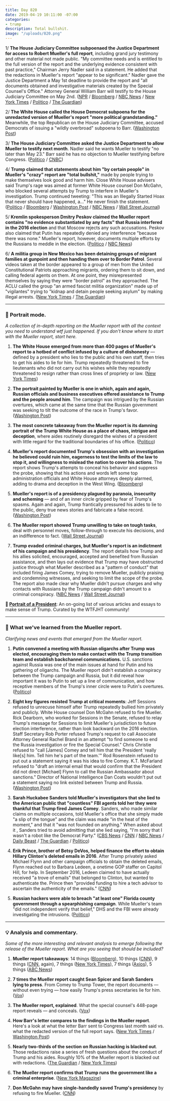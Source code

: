 ```yaml
---
title: Day 820
date: 2019-04-19 10:11:00 -07:00
categories:
- trump
description: Total bullshit.
image: "/uploads/820.png"
---
```


1/ **The House Judiciary Committee subpoenaed the Justice Department for access to Robert Mueller's full report**, including grand jury testimony and other material not made public. "My committee needs and is entitled to the full version of the report and the underlying evidence consistent with past practice," Chairman Jerry Nadler said in a statement. He added that the redactions in Mueller's report "appear to be significant." Nadler gave the Justice Department a May 1st deadline to provide the report and "all documents obtained and investigative materials created by the Special Counsel's Office." Attorney General William Barr will testify to the House Judiciary Committee on May 2nd. ([NPR](https://www.npr.org/2019/04/19/713967850/house-judiciary-committee-subpoenas-full-mueller-report) / [Bloomberg](https://www.bloomberg.com/news/articles/2019-04-19/mueller-report-nadler-subpoena) / [NBC News](https://www.nbcnews.com/politics/congress/house-judiciary-chairman-nadler-subpoenas-full-unredacted-mueller-report-n996291) / [New York Times](https://www.nytimes.com/2019/04/19/us/politics/Mueller-subpoena.html) / [Politico](https://www.politico.com/story/2019/04/19/nadler-subpoena-full-mueller-report-1282969) / [The Guardian](https://www.theguardian.com/us-news/2019/apr/19/mueller-report-democrats-investigate-subpoena))

2/ **The White House called the House Democrat subpoena for the unredacted version of Mueller's report "more political grandstanding."** Meanwhile, the top Republican on the House Judiciary Committee, accused Democrats of issuing a "wildly overbroad" subpoena to Barr. ([Washington Post](https://www.washingtonpost.com/politics/mueller-report-updates/2019/04/19/1d76fa72-623e-11e9-9ff2-abc984dc9eec_story.html))

3/ **The House Judiciary Committee asked the Justice Department to allow Mueller to testify next month**. Nadler said he wants Mueller to testify "no later than May 23." Barr said he has no objection to Mueller testifying before Congress. ([Politico](https://www.politico.com/story/2019/04/19/robert-mueller-testimony-house-judiciary-committee-1283213) / [CNBC](https://www.cnbc.com/2019/04/18/house-judiciary-chair-calls-mueller-to-testify-after-ags-press-conference.html))

4/ **Trump claimed that statements about him "by certain people" in Mueller's "crazy" report are "total bullshit,"** made by people trying to make themselves look good and harm him. Close White House advisers said Trump's rage was aimed at former White House counsel Don McGahn, who blocked several attempts by Trump to interfere in Mueller's investigation. Trump continued tweeting: "This was an Illegally Started Hoax that never should have happened, a..." He never finish the statement. ([Politico](https://www.politico.com/story/2019/04/19/trump-aides-mueller-report-1283128) / [Bloomberg](https://www.bloomberg.com/news/articles/2019-04-19/trump-says-mueller-report-s-statements-about-him-are-false) / [Washington Post](https://www.washingtonpost.com/politics/trump-uses-profanity-to-complain-about-the-mueller-report/2019/04/19/f9eadc1a-629f-11e9-9ff2-abc984dc9eec_story.html) / [NBC News](https://www.nbcnews.com/politics/donald-trump/trump-statements-about-me-mueller-report-are-total-bull-t-n996296) / [Wall Street Journal](https://www.wsj.com/articles/trump-derides-aides-statements-to-mueller-investigators-11555679852))

5/ **Kremlin spokesperson Dmitry Peskov claimed the Mueller report contains "no evidence substantiated by any facts" that Russia interfered in the 2016 election** and that Moscow rejects any such accusations. Peskov also claimed that Putin has repeatedly denied any interference "because there was none." Mueller's report, however, documents multiple efforts by the Russians to meddle in the election. ([Politico](https://www.politico.com/story/2019/04/19/kremlin-mueller-report-russian-meddling-1282654) / [NBC News](https://www.nbcnews.com/politics/white-house/no-proof-mueller-s-report-russian-meddling-kremlin-says-n996271))

6/ **A militia group in New Mexico has been detaining groups of migrant families at gunpoint and then handing them over to Border Patrol**. Several videos taken at the border appeared to a group of men from the United Constitutional Patriots approaching migrants, ordering them to sit down, and calling federal agents on them. At one point, they misrepresented themselves by saying they were "border patrol" as they approached. The ACLU called the group "an armed fascist militia organization" made up of "vigilantes" trying to "kidnap and detain people seeking asylum" by making illegal arrests. ([New York Times](https://www.nytimes.com/2019/04/18/us/new-mexico-militia.html) / [The Guardian](https://www.theguardian.com/us-news/2019/apr/18/new-mexico-migrants-armed-militia-detained))

---

### 👀 Portrait mode.

*A collection of in-depth reporting on the Mueller report with all the context you need to understand wtf just happened. If you don't know where to start with the Mueller report, start here.*

1. **The White House emerged from more than 400 pages of Mueller's report to a hotbed of conflict infused by a culture of dishonesty** — defined by a president who lies to the public and his own staff, then tries to get his aides to lie for him. Trump repeatedly threatened to fire lieutenants who did not carry out his wishes while they repeatedly threatened to resign rather than cross lines of propriety or law. ([New York Times](https://www.nytimes.com/2019/04/18/us/politics/white-house-mueller-report.html))

2. **The portrait painted by Mueller is one in which, again and again, Russian officials and busi­ness executives offered assistance to Trump and the people around him**. The campaign was intrigued by the Russian overtures, which came at the same time that the Russian government was seeking to tilt the outcome of the race in Trump's favor. ([Washington Post](https://www.washingtonpost.com/politics/muellers-report-paints-a-portrait-of-a-campaign-intrigued-by-russian-overtures/2019/04/18/e814fe84-571a-11e9-814f-e2f46684196e_story.html))

3. **The most concrete takeaway from the Mueller report is its damning portrait of the Trump White House as a place of chaos, intrigue and deception**, where aides routinely disregard the wishes of a president with little regard for the traditional boundaries of his office. ([Politico](https://www.politico.com/story/2019/04/18/mueller-report-trump-administration-1282651))

4. **Mueller's report documented Trump's obsession with an investigation he believed could ruin him, eagerness to test the limits of the law to stop it, and willingness to mislead the nation to cover his actions**. The report shows Trump's attempts to conceal his behavior and suppress the probe, showing that his actions and words left some top administration officials and White House attorneys deeply alarmed, adding to drama and deception in the West Wing. ([Bloomberg](https://www.bloomberg.com/news/articles/2019-04-19/trump-s-obsession-with-self-preservation-laid-bare-by-mueller))

5. **Mueller's report is of a presidency plagued by paranoia, insecurity and scheming** — and of an inner circle gripped by fear of Trump's spasms. Again and again, Trump frantically pressured his aides to lie to the public, deny true news stories and fabricate a false record. ([Washington Post](https://www.washingtonpost.com/politics/paranoia-lies-and-fear-trumps-presidency-laid-bare-by-mueller-report/2019/04/18/3379c49a-571b-11e9-814f-e2f46684196e_story.html))

6. **The Mueller report showed Trump unwilling to take on tough tasks**, deal with personnel moves, follow-through to execute his decisions, and an indifference to fact. ([Wall Street Journal](https://www.wsj.com/articles/mueller-report-describes-a-businessman-president-indifferent-to-facts-unwilling-to-take-on-tough-tasks-11555688005))

7. **Trump evaded criminal charges, but Mueller's report is an indictment of his campaign and his presidency**. The report details how Trump and his allies solicited, encouraged, accepted and benefited from Russian assistance, and then lays out evidence that Trump may have obstructed justice through what Mueller described as a "pattern of conduct" that included firing James Comey, trying to remove Mueller, publicly praising and condemning witnesses, and seeking to limit the scope of the probe. The report also made clear why Mueller didn't pursue charges and why contacts with Russians by the Trump campaign didn't amount to a criminal conspiracy. ([NBC News](https://www.nbcnews.com/politics/white-house/mueller-didn-t-charge-trump-his-report-brutal-indictment-n996191) / [Wall Street Journal](https://www.wsj.com/articles/mueller-report-release-11555590084))

**👑 [Portrait of a President](https://talk.whatthefuckjusthappenedtoday.com/t/portrait-of-a-president/1465)**: An on-going list of various articles and essays to make sense of Trump. Curated by the WTFJHT community!

---

### 🔦 What we've learned from the Mueller report.

*Clarifying news and events that emerged from the Mueller report.*

1. **Putin convened a meeting with Russian oligarchs after Trump was elected, encouraging them to make contact with the Trump transition team and establish backchannel communications.** U.S. sanctions against Russia was one of the main issues at hand for Putin and his gathering of oligarchs. The Mueller report didn't establish a conspiracy between the Trump campaign and Russia, but it did reveal how important it was to Putin to set up a line of communication, and how receptive members of the Trump's inner circle were to Putin's overtures. ([Politico](https://www.politico.com/story/2019/04/18/mueller-report-putin-trump-1282648))

2. **Eight key figures resisted Trump at critical moments**: Jeff Sessions refused to unrecuse himself after Trump repeatedly bullied him privately and publicly. White House counsel Don McGahn refused to fire Mueller. Rick Dearborn, who worked for Sessions in the Senate, refused to relay Trump's message for Sessions to limit Mueller's jurisdiction to future election interference, rather than look backward on the 2016 election. Staff Secretary Rob Porter refused Trump's request to call Associate Attorney General Rachel Brand in an attempt "to find someone to end the Russia investigation or fire the Special Counsel." Chris Christie refused to "call \[James\] Comey and tell him that the President 'really like\[s\] him. Tell him he's part of the team.'" Rod Rosenstein refused to put out a statement saying it was his idea to fire Comey. K.T. McFarland refused to "draft an internal email that would confirm that the President did not direct \[Michael\] Flynn to call the Russian Ambassador about sanctions." Director of National Intelligence Dan Coats wouldn't put out a statement saying no link existed between Trump and Russia. ([Washington Post](https://www.washingtonpost.com/news/powerpost/paloma/daily-202/2019/04/19/daily-202-the-mueller-report-showcases-eight-trump-loyalists-who-resisted-the-president-to-protect-themselves/5cb8a266a7a0a46fd9222a81/))

3. **Sarah Huckabee Sanders told Mueller's investigators that she lied to the American public that "countless" FBI agents told her they were thankful that Trump fired James Comey**. Sanders, who made similar claims on multiple occasions, told Mueller's office that she simply made "a slip of the tongue" and the claim was made "in the heat of the moment," and that it "was not founded on anything." When asked about it , Sanders tried to avoid admitting that she lied saying, "I'm sorry that I wasn't a robot like the Democrat Party." ([CBS News](https://www.cbsnews.com/news/mueller-report-sarah-sanders-says-trump-never-asked-her-to-lie/) / [CNN](https://www.cnn.com/2019/04/18/media/sarah-sanders-misleading-statements/index.html) / [NBC News](https://www.nbcnews.com/politics/white-house/sarah-sanders-defends-evidence-free-fbi-claim-sorry-i-wasn-n996286) / [Daily Beast](https://www.thedailybeast.com/sarah-sanders-denies-she-admitted-to-mueller-that-she-lied-about-fbi-comey-firing) / [The Guardian](https://www.theguardian.com/us-news/2019/apr/19/sarah-sanders-mueller-report-defends-lying-james-comey) / [Politico](https://www.politico.com/story/2019/04/18/mueller-report-sarah-sanders-comey-1282275))

4. **Erik Prince, brother of Betsy DeVos, helped finance the effort to obtain Hillary Clinton's deleted emails in 2016**. After Trump privately asked Michael Flynn and other campaign officials to obtain the deleted emails, Flynn reached out to Barbara Ledeen, a onetime GOP staffer on Capitol Hill, for help. In September 2016, Ledeen claimed to have actually received "a trove of emails" that belonged to Clinton, but wanted to authenticate the. Prince then "provided funding to hire a tech advisor to ascertain the authenticity of the emails." ([CNN](https://www.cnn.com/2019/04/18/politics/erik-prince-clinton-emails-mueller/index.html))

5. **Russian hackers were able to breach "at least one" Florida county government through a spearphishing campaign**. While Mueller's team "did not independent verify that belief," DHS and the FBI were already investigating the intrusions. ([Politico](https://www.politico.com/story/2019/04/18/fbi-russians-hacked-florida-vote-mueller-report-1281159))

---

### 💡 Analysis and commentary.

*Some of the more interesting and relevant analysis to emerge following the release of the Mueller report. What are you seeing that should be included?*

1. **Mueller report takeaways**: 14 things ([Bloomberg](https://www.bloomberg.com/news/articles/2019-04-18/mueller-report-key-questions)), 10 things ([CNN](https://www.cnn.com/2019/04/18/politics/donald-trump-bill-barr-william-barr-mueller-report/index.html)), 9 things ([CNN](https://www.cnn.com/2019/04/14/politics/mueller-report-unanswered-questions/index.html), again), 7 things ([New York Times](https://www.nytimes.com/2019/04/18/us/politics/mueller-report-pdf-takeaways.html)), 7 things ([Axios](https://www.axios.com/mueller-report-takeaways-ee6cfae3-37e3-429e-b3c5-fcae8994b09d.html)), 5 things ([ABC News](https://abcnews.go.com/Politics/key-takeaways-special-counsel-robert-muellers-report/story?id=62493619))

2. **7 times the Mueller report caught Sean Spicer and Sarah Sanders lying to press**. From Comey to Trump Tower, the report documents — without even trying — how easily Trump's press secretaries lie for him. ([Vox](https://www.vox.com/2019/4/18/18485512/mueller-report-trump-lies-sarah-sanders))

3. **The Mueller report, explained**. What the special counsel's 448-page report reveals — and conceals. ([Vox](https://www.vox.com/2019/4/18/18485602/mueller-report-findings-obstruction-russia-collusion))

4. **How Barr's letter compares to the findings in the Mueller report**. Here's a look at what the letter Barr sent to Congress last month said vs. what the redacted version of the full report says. ([New York Times](https://www.nytimes.com/2019/04/19/us/politics/mueller-report-william-barr-excerpts.html) / [Washington Post](https://www.washingtonpost.com/politics/2019/04/19/what-attorney-general-barr-said-vs-what-mueller-report-said/?noredirect=on))

5. **Nearly two-thirds of the section on Russian hacking is blacked out**. Those redactions raise a series of fresh questions about the conduct of Trump and his aides. Roughly 10% of the Mueller report is blacked out with redactions. ([The Guardian](https://www.theguardian.com/us-news/2019/apr/18/mueller-report-key-unanswered-questions) / [New York Times](https://www.nytimes.com/interactive/2019/04/19/us/politics/redacted-mueller-report.html))

6. **The Mueller report confirms that Trump runs the government like a criminal enterprise**. ([New York Magazine](https://nymag.com/intelligencer/2019/04/mueller-report-excerpts-confirm-trump-runs-white-house-like-the-mob.html))

7. **Don McGahn may have single-handedly saved Trump's presidency** by refusing to fire Mueller. ([CNN](https://www.cnn.com/2019/04/19/politics/don-mcgahn-mueller-report-donald-trump/index.html))